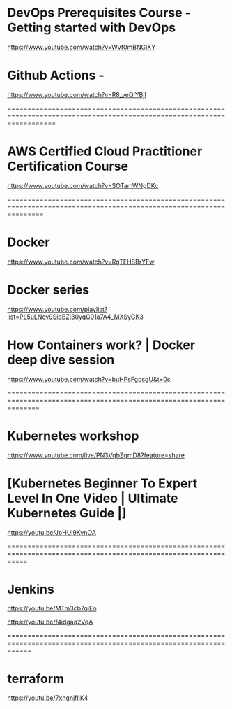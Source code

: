 
# DevOps Prerequisites Course - Getting started with DevOps
https://www.youtube.com/watch?v=Wvf0mBNGjXY

# Github Actions -  
https://www.youtube.com/watch?v=R8_veQiYBjI

========================================================================================================================

# AWS Certified Cloud Practitioner Certification Course
https://www.youtube.com/watch?v=SOTamWNgDKc

=====================================================================================================================

# Docker
https://www.youtube.com/watch?v=RqTEHSBrYFw

# Docker series
https://www.youtube.com/playlist?list=PL5uLNcv9SibBZj30yqG01a7A4_MXSyGK3

# How Containers work? | Docker deep dive session
https://www.youtube.com/watch?v=buHPsFgpsgU&t=0s


====================================================================================================================

# Kubernetes workshop
https://www.youtube.com/live/PN3VqbZqmD8?feature=share

# [Kubernetes Beginner To Expert Level In One Video | Ultimate Kubernetes Guide |]
https://youtu.be/JoHUi9KvnOA 

=================================================================================================================
# Jenkins
https://youtu.be/MTm3cb7qiEo

https://youtu.be/f4idgaq2VqA

==================================================================================================================
# terraform
https://youtu.be/7xngnjfIlK4